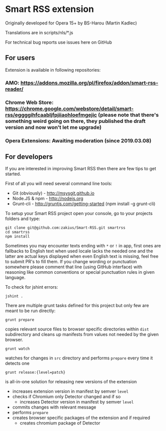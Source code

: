 # Smart RSS extension

Originally developed for Opera 15+ by BS-Harou (Martin Kadlec)

Translations are in scripts/nls/*.js

For technical bug reports use issues here on GitHub

## For users

Extension is available in following repositories:

### AMO: https://addons.mozilla.org/pl/firefox/addon/smart-rss-reader/

### Chrome Web Store: https://chrome.google.com/webstore/detail/smart-rss/eggggihfcaabljfpjiiaohloefmgejic (please note that there's something weird going on there, they published the draft version and now won't let me upgrade)

### Opera Extensions: Awaiting moderation (since 2019.03.08)


## For developers

If you are interested in improving Smart RSS then there are few tips to get started. 

First of all you will need several command line tools:

- Git (obviously) - http://msysgit.github.io
- Node.JS & npm - http://nodejs.org
- Grunt-cli - http://gruntjs.com/getting-started (npm install -g grunt-cli)

To setup your Smart RSS project open your console, go to your projects folders and type:
```
git clone git@github.com:zakius/Smart-RSS.git smartrss
cd smartrss
npm install
```

Sometimes you may encounter texts ending with `*` or `!` in app, first ones are fallbacks to English text when used locale lacks the needed one and the latter are actual keys displayed when even English text is missing, feel free to submit PR's to fill them. If you change wording or punctuation somewhere please comment that line (using GitHub interface) with reasoning like common conventions or special punctuation rules in given language.


To check for jshint errors:
```
jshint .
```

There are multiple grunt tasks defined for this project but only few are meant to be run directly:

```
grunt prepare
``` 
copies relevant source files to browser specific directories within `dist` subdirectory and cleans up manifests from values not needed by the given browser.
 
 
```
grunt watch
```
watches for changes in `src` directory and performs `prepare` every time it detects one

 
```
grunt release:{level=patch}
```
 
is all-in-one solution for releasing new versions of the extension  
  
- increases extension version in manifest by semver `level`
- checks if Chromium only Detector changed and if so
    - increases Detector version in manifest by semver `level`
- commits changes with relevant message
- performs `prepare`
- creates browser specific packages of the extension and if required
    - creates chromium package of Detector
